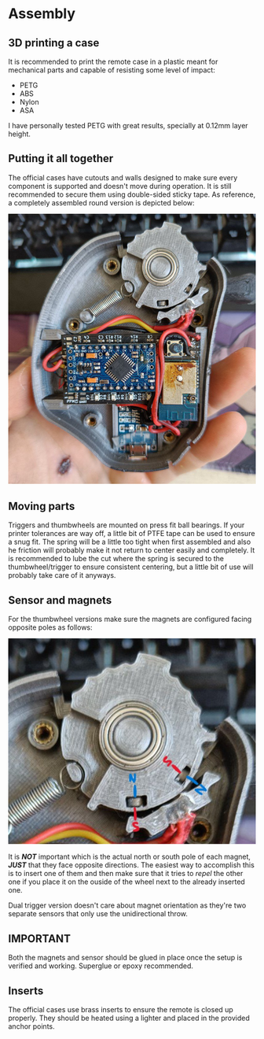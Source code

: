 # Assembly

## 3D printing a case

It is recommended to print the remote case in a plastic meant for mechanical parts and capable of resisting some level of impact:

* PETG
* ABS
* Nylon
* ASA

I have personally tested PETG with great results, specially at 0.12mm layer height. 

## Putting it all together

The official cases have cutouts and walls designed to make sure every component is supported and doesn't move during operation. It is still recommended to secure them using double-sided sticky tape. As reference, a completely assembled round version is depicted below:

![Assembled](images/assembled.jpg)

## Moving parts

Triggers and thumbwheels are mounted on press fit ball bearings. If your printer tolerances are way off, a little bit of PTFE tape can be used to ensure a snug fit. The spring will be a little too tight when first assembled and also he friction will probably make it not return to center easily and completely. It is recommended to lube the cut where the spring is secured to the thumbwheel/trigger to ensure consistent centering, but a little bit of use will probably take care of it anyways.

## Sensor and magnets

For the thumbwheel versions make sure the magnets are configured facing opposite poles as follows: 

![Magnets](images/magnets.jpg)

It is ***NOT*** important which is the actual north or south pole of each magnet, ***JUST*** that they face opposite directions. The easiest way to accomplish this is to insert one of them and then make sure that it tries to *repel* the other one if you place it on the ouside of the wheel next to the already inserted one. 

Dual trigger version doesn't care about magnet orientation as they're two separate sensors that only use the unidirectional throw.

## **IMPORTANT**

Both the magnets and sensor should be glued in place once the setup is verified and working. Superglue or epoxy recommended.

## Inserts

The official cases use brass inserts to ensure the remote is closed up properly. They should be heated using a lighter and placed in the provided anchor points.